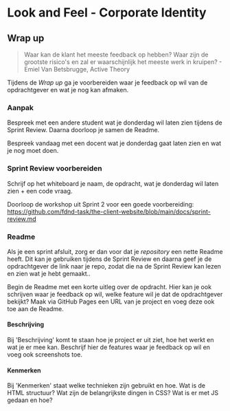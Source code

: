 # Look and Feel - Corporate Identity

## Wrap up

> Waar kan de klant het meeste feedback op hebben? Waar zijn de grootste risico's en zal er waarschijnlijk het meeste werk in kruipen? - Emiel Van Betsbrugge, Active Theory

Tijdens de *Wrap up* ga je voorbereiden waar je feedback op wil van de opdrachtgever en wat je nog kan afmaken. 

### Aanpak

Bespreek met een andere student wat je donderdag wil laten zien tijdens de Sprint Review. Daarna doorloop je samen de Readme.

Bespreek vandaag met een docent wat je donderdag gaat laten zien en wat je nog moet doen.

### Sprint Review voorbereiden

Schrijf op het whiteboard je naam, de opdracht, wat je donderdag wil laten zien + een code vraag.

Doorloop de workshop uit Sprint 2 voor een goede voorbereiding: https://github.com/fdnd-task/the-client-website/blob/main/docs/sprint-review.md


### Readme

Als je een sprint afsluit, zorg er dan voor dat je *repository* een nette Readme heeft. Dit kan je gebruiken tijdens de Sprint Review en daarna geef je de opdrachtgever de link naar je repo, zodat die na de Sprint Review kan lezen en zien wat je hebt gemaakt..

Begin de Readme met een korte uitleg over de opdracht. Hier kan je ook schrijven waar je feedback op wil, welke feature wil je dat de opdrachtgever bekijkt? Maak via GitHub Pages een URL van je project en voeg deze ook toe aan de Readme.

#### Beschrijving

Bij 'Beschrijving' komt te staan hoe je project er uit ziet, hoe het werkt en wat je er mee kan. Beschrijf hier de features waar je feedback op wil en voeg ook screenshots toe. 

#### Kenmerken 

Bij 'Kenmerken' staat welke technieken zijn gebruikt en hoe. Wat is de HTML structuur? Wat zijn de belangrijkste dingen in CSS? Wat is er met JS gedaan en hoe? 

